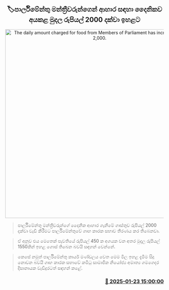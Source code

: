 <p align='center'><b><h2 align='center' title='The daily amount charged for food from Members of Parliament has increased to Rs. 2,000.'>🏷පාර්ලිමේන්තු මන්ත්‍රීවරුන්ගෙන් ආහාර සඳහා දෛනිකව අයකළ මුදල රුපියල් 2000 දක්වා ඉහළට</h2></b></p>
<p align='center'><img src='https://helakuru.sgp1.cdn.digitaloceanspaces.com/esana/images/lib/parliment-archived.jpg' width='600' alt='The daily amount charged for food from Members of Parliament has increased to Rs. 2,000.'></p>

> පාර්ලිමේන්තු මන්ත්‍රීවරුන්ගේ දෛනික ආහාර ගැනීමේ ගාස්තුව රුපියල් 2000 දක්වා වැඩි කිරීමට පාර්ලිමේන්තුවේ ගෘහ කාරක සභාව තීරණය කර තිබෙනවා.

> ඒ අනුව එය මෙතෙක් පැවතියේ රුපියල් 450 ක අගයක වන අතර මුදල රුපියල් 1550කින් ඉහළ ගොස් තිබෙන බවයි සඳහන් වෙන්නේ.

> කෙසේ නමුත් පාර්ලිමේන්තු කාර්ය මණ්ඩලය වෙත මෙම මිල ඉහළ දැමීම සිදු නොවන බවයි ගෘහ කාරක සභාවේ කමිටු සාමාජික නියෝජ්‍ය අමාත්‍ය ගමගෙදර දිසානායක වැඩිදුරටත් සඳහන් කළේ. 



<h3 align='right'><a href='https://www.helakuru.lk/esana/p/106830/'>📅 2025-01-23 15:00:00</a></h3>
